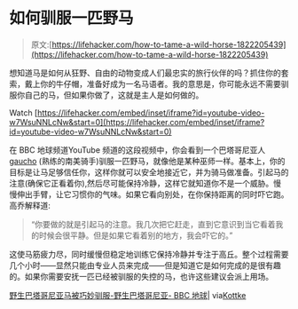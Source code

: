 # 如何驯服一匹野马

> 原文:[https://lifehacker.com/how-to-tame-a-wild-horse-1822205439](https://lifehacker.com/how-to-tame-a-wild-horse-1822205439)

想知道马是如何从狂野、自由的动物变成人们最忠实的旅行伙伴的吗？抓住你的套索，戴上你的牛仔帽，准备好成为一名马语者。我的意思是，你可能永远不需要驯服你自己的马，但如果你做了，这就是主人是如何做的。

Watch [https://lifehacker.com/embed/inset/iframe?id=youtube-video-w7WsuNNLcNw&start=0](https://lifehacker.com/embed/inset/iframe?id=youtube-video-w7WsuNNLcNw&start=0) 

在 BBC 地球频道YouTube 频道的这段视频中，你会看到一个巴塔哥尼亚人 [gaucho](https://en.wikipedia.org/wiki/Gaucho) (熟练的南美骑手)驯服一匹野马，就像他是某种巫师一样。基本上，你的目标是让马足够信任你，这样你就可以安全地接近它，并为骑马做准备。引起马的注意(确保它正看着你),然后尽可能保持冷静，这样它就知道你不是一个威胁。慢慢伸出手臂，让它习惯你的气味。如果它看向别处，在你保持距离的同时吓它跑。高乔解释道:

> “你要做的就是引起马的注意。我几次把它赶走，直到它意识到当它看着我的时候会很平静。但是如果它看着别的地方，我会吓它的。”

这使马筋疲力尽，同时缓慢但稳定地训练它保持冷静并专注于高丘。整个过程需要几个小时——显然只能由专业人员来完成——但是知道它是如何完成的是很有趣的。如果你需要安抚一匹已经被驯服的失控的马，也许这些建议会派上用场。

[野生巴塔哥尼亚马被巧妙驯服-野生巴塔哥尼亚- BBC 地球](https://www.youtube.com/watch?v=w7WsuNNLcNw)| via[Kottke](https://kottke.org/18/01/how-to-tame-a-wild-horse)